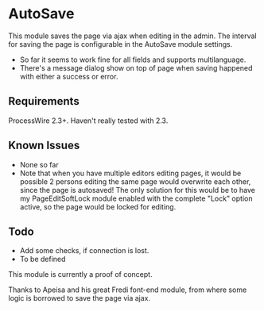 # AutoSave

This module saves the page via ajax when editing in the admin. The interval for saving the page is configurable in the AutoSave module settings.

- So far it seems to work fine for all fields and supports multilanguage.
- There's a message dialog show on top of page when saving happened with either a success or error.

## Requirements

ProcessWire 2.3+. Haven't really tested with 2.3.

## Known Issues

- None so far
- Note that when you have multiple editors editing pages, it would be possible 2 persons editing the same page would overwrite each other, since the page is autosaved! The only solution for this would be to have my  PageEditSoftLock module enabled with the complete "Lock" option active, so the page would be locked for editing.

## Todo

- Add some checks, if connection is lost.
- To be defined

This module is currently a proof of concept.

Thanks to Apeisa and his great Fredi font-end module, from where some logic is borrowed to save the page via ajax.
